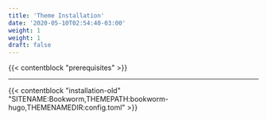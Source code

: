 ```yaml
---
title: 'Theme Installation'
date: '2020-05-10T02:54:40-03:00'
weight: 1
weight: 1
draft: false
---
```


{{< contentblock "prerequisites" >}}

---

{{< contentblock "installation-old" "SITENAME:Bookworm,THEMEPATH:bookworm-hugo,THEMENAMEDIR:config.toml" >}}
